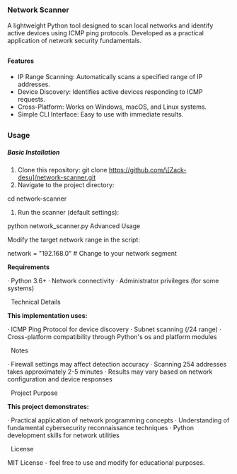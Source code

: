 # 

### Network Scanner

A lightweight Python tool designed to scan local networks and identify active devices using ICMP ping protocols. Developed as a practical application of network security fundamentals.

## 

#### Features

* IP Range Scanning: Automatically scans a specified range of IP addresses.
* Device Discovery: Identifies active devices responding to ICMP requests.
* Cross-Platform: Works on Windows, macOS, and Linux systems.
* Simple CLI Interface: Easy to use with immediate results.

## 

### Usage

##### Basic Installation

1. Clone this repository:
   git clone https://github.com/\[Zack-desu]/network-scanner.git
2. Navigate to the project directory:

cd network-scanner

1. Run the scanner (default settings):

python network\_scanner.py
Advanced Usage

Modify the target network range in the script:

network = "192.168.0"  # Change to your network segment
  

**Requirements**

· Python 3.6+
· Network connectivity
· Administrator privileges (for some systems)

&nbsp; Technical Details



**This implementation uses:**

· ICMP Ping Protocol for device discovery
· Subnet scanning (/24 range)
· Cross-platform compatibility through Python's os and platform modules

&nbsp; Notes

·   Firewall settings may affect detection accuracy
·   Scanning 254 addresses takes approximately 2-5 minutes
· Results may vary based on network configuration and device responses

&nbsp; Project Purpose





**This project demonstrates:**

· Practical application of network programming concepts
· Understanding of fundamental cybersecurity reconnaissance techniques
· Python development skills for network utilities

&nbsp; License

MIT License - feel free to use and modify for educational purposes.

